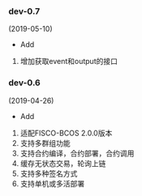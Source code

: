### dev-0.7

(2019-05-10)

- Add

1. 增加获取event和output的接口

### dev-0.6

(2019-04-26)

- Add

1. 适配FISCO-BCOS 2.0.0版本
2. 支持多群组功能
3. 支持合约编译，合约部署，合约调用
4. 缓存无状态交易，轮询上链
5. 支持多种签名方式
6. 支持单机或多活部署